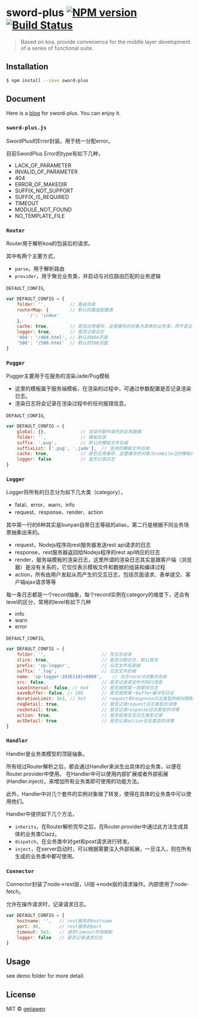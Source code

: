 # sword-plus [![NPM version](https://badge.fury.io/js/sword-plus.svg)](https://npmjs.org/package/sword-plus) [![Build Status](https://travis-ci.org/gejiawen/sword-plus.svg?branch=master)](https://travis-ci.org/gejiawen/sword-plus)

> Based on koa, provide convenience for the middle layer development of a series of functional suite.

## Installation

```sh
$ npm install --save sword-plus
```

## Document

Here is a [blog]() for sword-plus. You can enjoy it.

### `sword-plus.js`

SwordPlus的Error封装。用于统一分配error。

目前SwordPlus Error的type有如下几种，

- LACK_OF_PARAMETER
- INVALID_OF_PARAMETER
- 404
- ERROR_OF_MAKEDIR
- SUFFIX_NOT_SUPPORT
- SUFFIX_IS_REQUIRED
- TIMEOUT
- MODULE_NOT_FOUND
- NO_TEMPLATE_FILE

### `Router`

Router用于解析koa的包装后的请求。

其中有两个主要方式，
- `parse`，用于解析路由
- `provider`，用于聚合业务类，并启动与对应路由匹配的业务逻辑

`DEFAULT_CONFIG`,

```js
var DEFAULT_CONFIG = {
    folder: '',         // 路由目录
    routerMap: {        // 默认的路由配置表
        '/': 'index'
    },
    cache: true,        // 是否应用缓存，这里缓存的对象为具体的业务类，而不是业务类实例
    logger: true,       // 是否记录日志
    '404': '/404.html', // 默认的404页面
    '500': '/500.html'  // 默认的500页面
}
```

### `Pugger`

Pugger主要用于在服务的渲染Jade/Pug模板

- 这里的模板属于服务端模板，在渲染的过程中，可通过参数配置是否记录渲染日志。
- 渲染日志将会记录在渲染过程中的任何报错信息。

`DEFAULT_CONFIG`,

```js
var DEFAULT_CONFIG = {
    global: {},             // 渲染时额外填充的全局数据
    folder: '',             // 模板目录
    suffix: '.pug',         // 默认的模板文件后缀
    suffixList: ['.pug', '.jade'],  // 支持的模板文件后缀
    cache: true,            // 是否应用缓存，这里缓存的对象为compile过的模板内容
    logger: false           // 是否记录日志
}
```

### `Logger`

Logger将所有的日志分为如下几大类（category），

- fatal、error、warn、info
- request、response、render、action

其中第一行的6种其实是bunyan自带日志等级的alias，第二行是根据不同业务场景抽象出来的。

- request，Nodejs程序向rest服务器发送rest api请求的日志
- response，rest服务器返回给Nodejs程序的rest api响应的日志
- render，服务端模板的渲染日志，这里所谓的渲染日志其实是跟客户端（浏览器）是没有关系的，它仅仅表示模板文件和数据的组装和编译过程
- action，所有由用户发起从而产生的交互日志，包括页面请求、表单提交、客户端ajax请求等等

每一条日志都是一个record抽象，每个record实例在category的维度下，还会有level的区分，常用的level有如下几种

- info
- warn
- error

`DEFAULT_CONFIG`,

```js
var DEFAULT_CONFIG = {
    folder: '',                     // 写日志目录
    slice: true,                    // 是否分割日志，默认按天
    prefix: 'sp-logger',            // 日志文件名前缀
    suffix: '.log',                 // 日志文件后缀
    name: 'sp-logger-20161101+0800',    // 日志record对象的名称
    src: false,                     // 是否记录源文件代码行信息    
    saveInterval: false, // 6e4     // 是否按照某一周期写日志
    saveBuffer: false, // 100       // 是否按照某一buffer缓冲写日志
    durationLimit: 3e3, // 5e3      // request和response日志类型的耗时限制
    reqDetail: true,                // 是否记录request日志类型的详情
    resDetail: true,                // 是否记录response日志类型的详情
    action: true,                   // 是否启用交互日志类型记录    
    actDetail: true                 // 是否记录action日志类型的详情
}
```

### `Handler`

Handler是业务类模型的顶层抽象。

所有经过Router解析之后，都会通过Handler来派生出具体的业务类，以便在Router.provider中使用。
在Handler中可以使用内部扩展或者外部拓展(Handler.inject)，来增加所有业务类即可使用的功能方法。

此外，Handler中对几个套件的实例对象做了转发，使得在具体的业务类中可以使用他们。

Handler中提供如下几个方法，

- `inherits`，在Router解析完毕之后，在Router.provider中通过此方法生成具体的业务类Clazz。
- `dispatch`，在业务类中对get和post请求进行转发。
- `inject`，在server启动时，可以根据需要注入外部拓展，一旦注入，则在所有生成的业务类中都可使用。

### `Connector`

Connector封装了node->rest层，UI层->node层的请求操作。内部使用了node-fetch。

允许在操作请求时，记录请求日志。

```js
var DEFAULT_CONFIG = {
    hostname: '',   // rest服务的hostname
    port: 80,       // rest服务的port
    timeout: 5e3,   // 请求timeout市场限制
    logger: false   // 是否记录请求日志
}
```

## Usage

see demo folder for more detail.


## License

MIT © [gejiawen](http://blog.gejiawen.com/)
